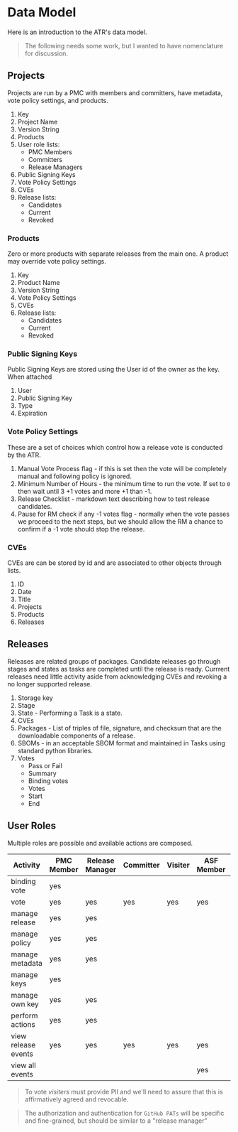 # Data Model

Here is an introduction to the ATR's data model.

> The following needs some work, but I wanted to have nomenclature for discussion.

## Projects

Projects are run by a PMC with members and committers, have metadata, vote policy settings, and products.

1. Key
2. Project Name
3. Version String
9. Products
4. User role lists:
   - PMC Members
   - Committers
   - Release Managers
5. Public Signing Keys
8. Vote Policy Settings
9. CVEs
10. Release lists:
    - Candidates
    - Current
    - Revoked

### Products

Zero or more products with separate releases from the main one. A product may override vote policy settings.

1. Key
2. Product Name
3. Version String
8. Vote Policy Settings
9. CVEs
10. Release lists:
    - Candidates
    - Current
    - Revoked

### Public Signing Keys

Public Signing Keys are stored using the User id of the owner as the key. When attached

1. User
2. Public Signing Key
3. Type
4. Expiration

### Vote Policy Settings

These are a set of choices which control how a release vote is conducted by the ATR. 

1. Manual Vote Process flag - if this is set then the vote will be completely manual and following policy is ignored.
2. Minimum Number of Hours - the minimum time to run the vote. If set to `0` then wait until 3 +1 votes and more +1 than -1.
3. Release Checklist - markdown text describing how to test release candidates.
4. Pause for RM check if any -1 votes flag - normally when the vote passes we proceed to the next steps,
   but we should allow the RM a chance to confirm if a -1 vote should stop the release.

### CVEs

CVEs are can be stored by id and are associated to other objects through lists.

1. ID
2. Date
3. Title
4. Projects
5. Products
6. Releases

## Releases

Releases are related groups of packages. Candidate releases go through stages and states as tasks are completed until the release is ready.
Currrent releases need little activity aside from acknowledging CVEs and revoking a no longer supported release.

1. Storage key
2. Stage
3. State - Performing a Task is a state.
4. CVEs
3. Packages - List of triples of file, signature, and checksum that are the downloadable components of a release.
6. SBOMs - in an acceptable SBOM format and maintained in Tasks using standard python libraries.
5. Votes
   - Pass or Fail
   - Summary
   - Binding votes
   - Votes
   - Start
   - End

## User Roles

Multiple roles are possible and available actions are composed.

| Activity   | PMC Member | Release Manager | Committer | Visiter | ASF Member | Admin
| ---------- | ---------- | --------------- | --------- | ------- | ---------- | -----
| binding vote | yes |  | | |  | 
| vote         | yes | yes | yes | yes | yes | 
| manage release | yes | yes | | | | yes
| manage policy | yes | yes | | | | yes
| manage metadata | yes | yes | | | | yes
| manage keys | yes | | | | | yes
| manage own key | yes | yes | | | |
| perform actions | yes | yes | | | | yes
| view release events | yes | yes | yes | yes | yes | yes
| view all events | | | | | yes | yes

> To vote _visiters_ must provide PII and we'll need to assure that this is affirmatively agreed and revocable.

> The authorization and authentication for `GitHub PATs` will be specific and fine-grained, but should be similar to a "release manager"
